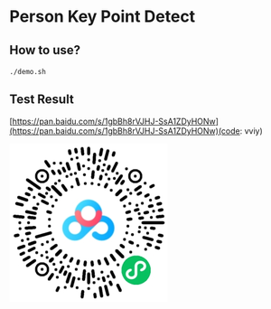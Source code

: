 # Person Key Point Detect

## How to use?

```shell
./demo.sh
```

## Test Result

[https://pan.baidu.com/s/1gbBh8rVJHJ-SsA1ZDyHONw](https://pan.baidu.com/s/1gbBh8rVJHJ-SsA1ZDyHONw)(code: vviy)

![](result.jpg)